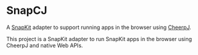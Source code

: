 
# SnapCJ

A [SnapKit](https://github.com/reportmill/SnapKit) adapter to support running apps in the browser
using [CheerpJ](https://leaningtech.com/cheerpj/).

This project is a SnapKit adapter to run SnapKit apps in the browser using CheerpJ and native Web APIs.
